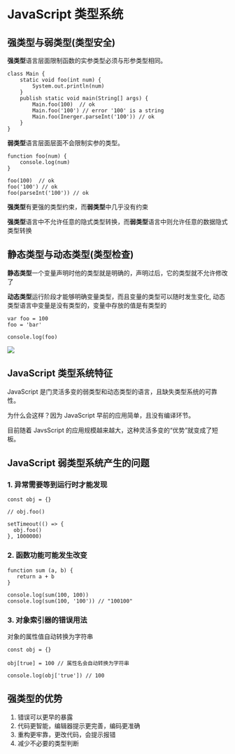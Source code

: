 # JavaScript 类型系统

## 强类型与弱类型(类型安全)

**强类型**语言层面限制函数的实参类型必须与形参类型相同。

```
class Main {
    static void foo(int num) {
        System.out.println(num)
    }
    publish static void main(String[] args) {
        Main.foo(100)  // ok
        Main.foo('100') // error '100' is a string
        Main.foo(Inerger.parseInt('100')) // ok
    }
}
```

**弱类型**语言层面层面不会限制实参的类型。

```
function foo(num) {
    console.log(num)
}

foo(100)  // ok
foo('100') // ok
foo(parseInt('100')) // ok
```

**强类型**有更强的类型约束，而**弱类型**中几乎没有约束

**强类型**语言中不允许任意的隐式类型转换，而**弱类型**语言中则允许任意的数据隐式类型转换

## 静态类型与动态类型(类型检查)

**静态类型**一个变量声明时他的类型就是明确的，声明过后，它的类型就不允许修改了

**动态类型**运行阶段才能够明确变量类型，而且变量的类型可以随时发生变化, 动态类型语言中变量是没有类型的，变量中存放的值是有类型的

```
var foo = 100
foo = 'bar'

console.log(foo)
```

![](/syntax&API/language_type.png)

## JavaScript 类型系统特征

JavaScript 是门灵活多变的弱类型和动态类型的语言，且缺失类型系统的可靠性。

为什么会这样？因为 JavaScript 早前的应用简单，且没有编译环节。

目前随着 JavsScript 的应用规模越来越大，这种灵活多变的“优势”就变成了短板。

## JavaScript 弱类型系统产生的问题

### 1. 异常需要等到运行时才能发现

```
const obj = {}

// obj.foo()

setTimeout(() => {
  obj.foo()
}, 1000000)
```

### 2. 函数功能可能发生改变

```
function sum (a, b) {
   return a + b
}

console.log(sum(100, 100))
console.log(sum(100, '100')) // "100100"
```

### 3. 对象索引器的错误用法

对象的属性值自动转换为字符串

```
const obj = {}

obj[true] = 100 // 属性名会自动转换为字符串

console.log(obj['true']) // 100
```

## 强类型的优势

1. 错误可以更早的暴露
2. 代码更智能，编辑器提示更完善，编码更准确
3. 重构更牢靠，更改代码，会提示报错
4. 减少不必要的类型判断
